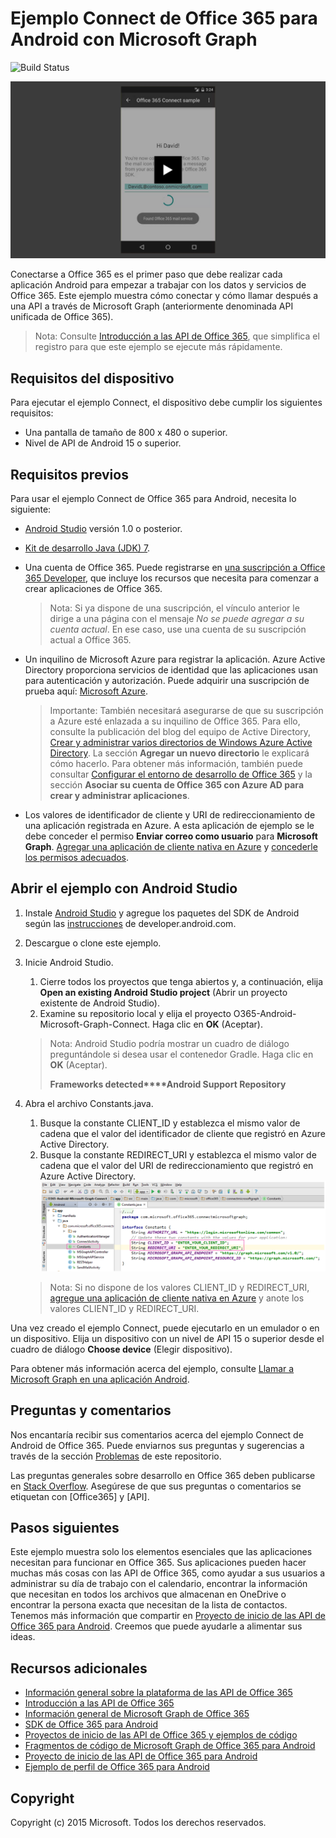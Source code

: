 # Ejemplo Connect de Office 365 para Android con Microsoft Graph

![Build Status](https://ricalo.visualstudio.com/_apis/public/build/definitions/06256fa7-d8e5-4ca0-8639-7c00eb6f1fe9/7/badge)

[ ![Ejemplo Connect de Office 365](../readme-images/O365-Android-Connect-video_play_icon.png)](https://www.youtube.com/watch?v=3IQIDFrqhY4 "Haga clic para ver el ejemplo en funcionamiento")

Conectarse a Office 365 es el primer paso que debe realizar cada aplicación Android para empezar a trabajar con los datos y servicios de Office 365. Este ejemplo muestra cómo conectar y cómo llamar después a una API a través de Microsoft Graph (anteriormente denominada API unificada de Office 365).
> Nota: Consulte [Introducción a las API de Office 365](http://dev.office.com/getting-started/office365apis?platform=option-android#setup), que simplifica el registro para que este ejemplo se ejecute más rápidamente.

## Requisitos del dispositivo

Para ejecutar el ejemplo Connect, el dispositivo debe cumplir los siguientes requisitos:

* Una pantalla de tamaño de 800 x 480 o superior.
* Nivel de API de Android 15 o superior.
 
## Requisitos previos

Para usar el ejemplo Connect de Office 365 para Android, necesita lo siguiente:

* [Android Studio](http://developer.android.com/sdk/index.html) versión 1.0 o posterior.
* [Kit de desarrollo Java (JDK) 7](http://www.oracle.com/technetwork/java/javase/downloads/jdk7-downloads-1880260.html).
* Una cuenta de Office 365. Puede registrarse en [una suscripción a Office 365 Developer](https://aka.ms/devprogramsignup), que incluye los recursos que necesita para comenzar a crear aplicaciones de Office 365.

    > Nota: Si ya dispone de una suscripción, el vínculo anterior le dirige a una página con el mensaje *No se puede agregar a su cuenta actual*. En ese caso, use una cuenta de su suscripción actual a Office 365.
* Un inquilino de Microsoft Azure para registrar la aplicación. Azure Active Directory proporciona servicios de identidad que las aplicaciones usan para autenticación y autorización. Puede adquirir una suscripción de prueba aquí: [Microsoft Azure](https://account.windowsazure.com/SignUp).

     > Importante: También necesitará asegurarse de que su suscripción a Azure esté enlazada a su inquilino de Office 365. Para ello, consulte la publicación del blog del equipo de Active Directory, [Crear y administrar varios directorios de Windows Azure Active Directory](http://blogs.technet.com/b/ad/archive/2013/11/08/creating-and-managing-multiple-windows-azure-active-directories.aspx). La sección **Agregar un nuevo directorio** le explicará cómo hacerlo. Para obtener más información, también puede consultar [Configurar el entorno de desarrollo de Office 365](https://msdn.microsoft.com/office/office365/howto/setup-development-environment#bk_CreateAzureSubscription) y la sección **Asociar su cuenta de Office 365 con Azure AD para crear y administrar aplicaciones**.
      
* Los valores de identificador de cliente y URI de redireccionamiento de una aplicación registrada en Azure. A esta aplicación de ejemplo se le debe conceder el permiso **Enviar correo como usuario** para **Microsoft Graph**. [Agregar una aplicación de cliente nativa en Azure](https://msdn.microsoft.com/office/office365/HowTo/add-common-consent-manually#bk_RegisterNativeApp) y [concederle los permisos adecuados](https://github.com/OfficeDev/O365-Android-Microsoft-Graph-Connect/wiki/Grant-permissions-to-the-Connect-application-in-Azure).

## Abrir el ejemplo con Android Studio

1. Instale [Android Studio](http://developer.android.com/sdk/index.html) y agregue los paquetes del SDK de Android según las [instrucciones](http://developer.android.com/sdk/installing/adding-packages.html) de developer.android.com.
2. Descargue o clone este ejemplo.
3. Inicie Android Studio.
	1. Cierre todos los proyectos que tenga abiertos y, a continuación, elija **Open an existing Android Studio project** (Abrir un proyecto existente de Android Studio).
	2. Examine su repositorio local y elija el proyecto O365-Android-Microsoft-Graph-Connect. Haga clic en **OK** (Aceptar).
	
	> Nota: Android Studio podría mostrar un cuadro de diálogo preguntándole si desea usar el contenedor Gradle. Haga clic en **OK** (Aceptar).
	> 
	> **Frameworks detected****Android Support Repository**
4. Abra el archivo Constants.java.
	1. Busque la constante CLIENT_ID y establezca el mismo valor de cadena que el valor del identificador de cliente que registró en Azure Active Directory.
	2. Busque la constante REDIRECT_URI y establezca el mismo valor de cadena que el valor del URI de redireccionamiento que registró en Azure Active Directory. ![Ejemplo Connect de Office 365](../readme-images/O365-Android-Connect-Constants.png "Valores de identificador de cliente y de URI de redireccionamiento en el archivo Constants")

    > Nota: Si no dispone de los valores CLIENT_ID y REDIRECT_URI, [agregue una aplicación de cliente nativa en Azure](https://msdn.microsoft.com/es-es/library/azure/dn132599.aspx#BKMK_Adding) y anote los valores CLIENT_ID y REDIRECT_URI.

Una vez creado el ejemplo Connect, puede ejecutarlo en un emulador o en un dispositivo. Elija un dispositivo con un nivel de API 15 o superior desde el cuadro de diálogo **Choose device** (Elegir dispositivo).

Para obtener más información acerca del ejemplo, consulte [Llamar a Microsoft Graph en una aplicación Android](https://graph.microsoft.io/es-es/docs/platform/android).

## Preguntas y comentarios

Nos encantaría recibir sus comentarios acerca del ejemplo Connect de Android de Office 365. Puede enviarnos sus preguntas y sugerencias a través de la sección [Problemas](https://github.com/OfficeDev/O365-Android-Microsoft-Graph-Connect/issues) de este repositorio.

Las preguntas generales sobre desarrollo en Office 365 deben publicarse en [Stack Overflow](http://stackoverflow.com/questions/tagged/Office365+API). Asegúrese de que sus preguntas o comentarios se etiquetan con [Office365] y [API].

## Pasos siguientes

Este ejemplo muestra solo los elementos esenciales que las aplicaciones necesitan para funcionar en Office 365. Sus aplicaciones pueden hacer muchas más cosas con las API de Office 365, como ayudar a sus usuarios a administrar su día de trabajo con el calendario, encontrar la información que necesitan en todos los archivos que almacenan en OneDrive o encontrar la persona exacta que necesitan de la lista de contactos. Tenemos más información que compartir en [Proyecto de inicio de las API de Office 365 para Android](https://github.com/officedev/O365-Android-Start/). Creemos que puede ayudarle a alimentar sus ideas.
  
## Recursos adicionales

* [Información general sobre la plataforma de las API de Office 365](https://msdn.microsoft.com/office/office365/howto/platform-development-overview)
* [Introducción a las API de Office 365](http://dev.office.com/getting-started/office365apis)
* [Información general de Microsoft Graph de Office 365](http://graph.microsoft.io)
* [SDK de Office 365 para Android](https://github.com/OfficeDev/Office-365-SDK-for-Android)
* [Proyectos de inicio de las API de Office 365 y ejemplos de código](https://msdn.microsoft.com/office/office365/howto/starter-projects-and-code-samples)
* [Fragmentos de código de Microsoft Graph de Office 365 para Android](https://github.com/OfficeDev/O365-Android-Microsoft-Graph-Snippets)
* [Proyecto de inicio de las API de Office 365 para Android](https://github.com/OfficeDev/O365-Android-Start)
* [Ejemplo de perfil de Office 365 para Android](https://github.com/OfficeDev/O365-Android-Profile)


## Copyright
Copyright (c) 2015 Microsoft. Todos los derechos reservados.
